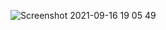 ![Screenshot 2021-09-16 19 05 49](https://user-images.githubusercontent.com/89977882/133628332-fd33e172-365f-4b93-adf6-92623e29541f.png)

